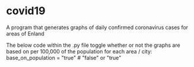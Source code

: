 # covid19
A program that generates graphs of daily confirmed coronavirus cases for areas of Enland 

The below code within the .py file toggle whether or not the graphs are based on per 100,000 of the population for each area / city:
base_on_population = "true"  # "false" or "true"
